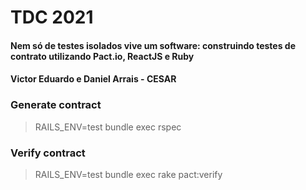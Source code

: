 # TDC 2021 

#### Nem só de testes isolados vive um software: construindo testes de contrato utilizando Pact.io, ReactJS e Ruby
#### Victor Eduardo e Daniel Arrais - CESAR

### Generate contract
> RAILS_ENV=test bundle exec rspec

### Verify contract
> RAILS_ENV=test bundle exec rake pact:verify
